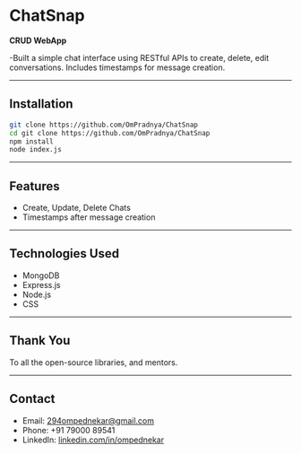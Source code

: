 # ChatSnap

**CRUD WebApp**

 -Built a simple chat interface using RESTful APIs to create, delete, edit conversations. Includes timestamps for message creation. 

---


## Installation

```bash
git clone https://github.com/OmPradnya/ChatSnap
cd git clone https://github.com/OmPradnya/ChatSnap
npm install
node index.js
```

---

## Features

- Create, Update, Delete Chats
- Timestamps after message creation
  
---

## Technologies Used

- MongoDB
- Express.js
- Node.js
- CSS
---

## Thank You

To all the open-source libraries, and mentors.

---

## Contact

- Email: [294ompednekar@gmail.com](mailto:294ompednekar@gmail.com)
- Phone: +91 79000 89541  
- LinkedIn: [linkedin.com/in/ompednekar](https://www.linkedin.com/in/ompednekar/)
